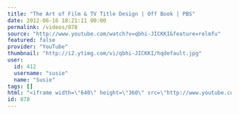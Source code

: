 ```yaml
---
title: "The Art of Film & TV Title Design | Off Book | PBS"
date: 2012-06-16 18:21:11 00:00
permalink: /videos/878
source: "http://www.youtube.com/watch?v=qbhi-JICKKI&feature=relmfu"
featured: false
provider: "YouTube"
thumbnail: "http://i2.ytimg.com/vi/qbhi-JICKKI/hqdefault.jpg"
user:
  id: 412
  username: "susie"
  name: "Susie"
tags: []
html: "<iframe width=\"640\" height=\"360\" src=\"http://www.youtube.com/embed/qbhi-JICKKI?wmode=transparent&fs=1&feature=oembed\" frameborder=\"0\" allowfullscreen></iframe>"
id: 878
---
```


